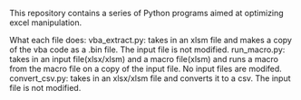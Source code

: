This repository contains a series of Python programs aimed at optimizing excel manipulation.

What each file does:
vba_extract.py: takes in an xlsm file and makes a copy of the vba code as a .bin file. The input file is not modified.
run_macro.py: takes in an input file(xlsx/xlsm) and a macro file(xlsm) and runs a macro from the macro file on a copy of the input file. No input files are modifed.
convert_csv.py: takes in an xlsx/xlsm file and converts it to a csv. The input file is not modified.
